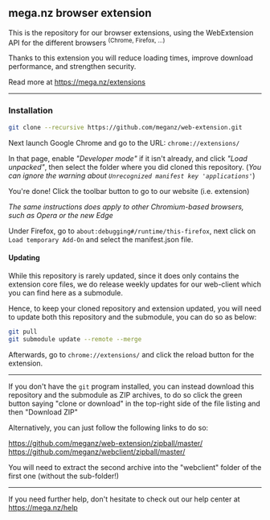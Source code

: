 ## mega.nz browser extension ##

This is the repository for our browser extensions, using the WebExtension API for the different browsers <sup>(Chrome, Firefox, ...)</sup>

Thanks to this extension you will reduce loading times, improve download performance, and strengthen security.

Read more at https://mega.nz/extensions

---

### Installation

```bash
git clone --recursive https://github.com/meganz/web-extension.git
```

Next launch Google Chrome and go to the URL: `chrome://extensions/`

In that page, enable _"Developer mode"_ if it isn't already, and click _"Load unpacked"_, then select the folder
where you did cloned this repository. (_You can ignore the warning about `Unrecognized manifest key 'applications'`_)

You're done! Click the toolbar button to go to our website (i.e. extension)

_The same instructions does apply to other Chromium-based browsers, such as Opera or the new Edge_

Under Firefox, go to `about:debugging#/runtime/this-firefox`, next click on `Load temporary Add-On` and select the manifest.json file.

#### Updating

While this repository is rarely updated, since it does only contains the extension core files,
we do release weekly updates for our web-client which you can find here as a submodule.

Hence, to keep your cloned repository and extension updated, you will need to update both
this repository and the submodule, you can do so as below:

```bash
git pull
git submodule update --remote --merge
```

Afterwards, go to `chrome://extensions/` and click the reload button for the extension.

---

If you don't have the `git` program installed, you can instead download this repository
and the submodule as ZIP archives, to do so click the green button saying "clone or download"
in the top-right side of the file listing and then "Download ZIP"

Alternatively, you can just follow the following links to do so:

https://github.com/meganz/web-extension/zipball/master/  
https://github.com/meganz/webclient/zipball/master/

You will need to extract the second archive into the "webclient" folder of the first one (without the sub-folder!)

---

If you need further help, don't hesitate to check out our help center at https://mega.nz/help
